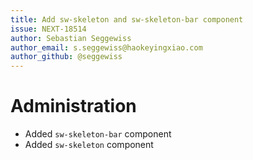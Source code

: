```yaml
---
title: Add sw-skeleton and sw-skeleton-bar component
issue: NEXT-18514
author: Sebastian Seggewiss
author_email: s.seggewiss@haokeyingxiao.com
author_github: @seggewiss
---
```

# Administration
* Added `sw-skeleton-bar` component
* Added `sw-skeleton` component
